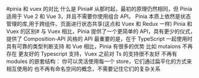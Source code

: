 #pinia 和 vuex 的对比
什么是 Pinia#
从那时起，最初的原理仍然相同，但 Pinia 适用于 Vue 2 和 Vue 3，并且不需要你使用组合 API。
Pinia 本质上依然是状态管理的库,用于跨组件、页面进行状态共享(这点和 Vuex 和 Redux 一样)
Pinia 和 Vuex 的区别#
与 Vuex 相比，Pinia 提供了一个更简单的 API，具有更少的仪式，提供了 Composition-API 风格的 API
最重要的是，在于 TypeScript 一起使用时具有可靠的类型判断支持
和 Vue 相比，Pinia 有很多的优势
比如 mutaions 不再存在
更友好的 Typescript 支持，Vuex 之前对 Ts 的支持很不友好
不再有 modules 的嵌套结构：
你可以灵活使用每一个 store，它们通过扁平化的方式来相互使用的
也不再有命名空间的概念，不需要记住它们的复杂关系
